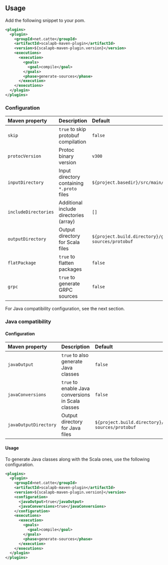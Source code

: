 ## Usage

Add the following snippet to your pom.

```xml
<plugins>
  <plugin>
    <groupId>net.catte</groupId>
    <artifactId>scalapb-maven-plugin</artifactId>
    <version>${scalapb-maven-plugin.version}</version>
    <executions>
      <execution>
        <goals>
          <goal>compile</goal>
        </goals>
        <phase>generate-sources</phase>
      </execution>
    </executions>
  </plugin>
</plugins>
```

### Configuration

| Maven property       | Description                                | Default                                                 |
| :------------------- | :----------------------------------------- | :------------------------------------------------------ |
| `skip`               | `true` to skip protobuf compilation        | `false`                                                 |
| `protocVersion`      | Protoc binary version                      | `v300`                                                  |
| `inputDirectory`     | Input directory containing `*.proto` files | `${project.basedir}/src/main/protobuf`                  |
| `includeDirectories` | Additional include directories (array)     | `[]`                                                    |
| `outputDirectory`    | Output directory for Scala files           | `${project.build.directory}/generated-sources/protobuf` |
| `flatPackage`        | `true` to flatten packages                 | `false`                                                 |
| `grpc`               | `true` to generate GRPC sources            | `false`                                                 |

For Java compatibility configuration, see the next section.

### Java compatibility

#### Configuration

| Maven property        | Description                                        | Default                                                 |
| :-------------------- | :------------------------------------------------- | :------------------------------------------------------ |
| `javaOutput`          | `true` to also generate Java classes               | `false`                                                 |
| `javaConversions`     | `true` to enable Java conversions in Scala classes | `false`                                                 |
| `javaOutputDirectory` | Output directory for Java files                    | `${project.build.directory}/generated-sources/protobuf` |

#### Usage

To generate Java classes along with the Scala ones, use the following
configuration.

```xml
<plugins>
  <plugin>
    <groupId>net.catte</groupId>
    <artifactId>scalapb-maven-plugin</artifactId>
    <version>${scalapb-maven-plugin.version}</version>
    <configuration>
      <javaOutput>true</javaOutput>
      <javaConversions>true</javaConversions>
    </configuration>
    <executions>
      <execution>
        <goals>
          <goal>compile</goal>
        </goals>
        <phase>generate-sources</phase>
      </execution>
    </executions>
  </plugin>
</plugins>
```
